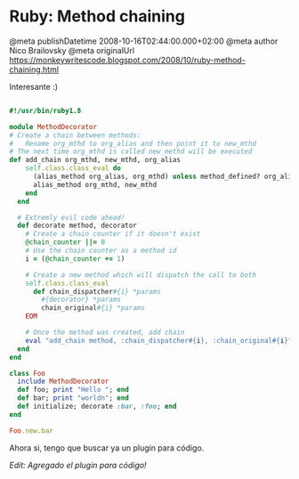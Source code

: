 # Ruby: Method chaining

@meta publishDatetime 2008-10-16T02:44:00.000+02:00
@meta author Nico Brailovsky
@meta originalUrl https://monkeywritescode.blogspot.com/2008/10/ruby-method-chaining.html

Interesante :)

```ruby

#!/usr/bin/ruby1.8

module MethodDecorator
# Create a chain between methods:
#   Rename org_mthd to org_alias and then point it to new_mthd
# The next time org_mthd is called new_methd will be executed
def add_chain org_mthd, new_mthd, org_alias
    self.class.class_eval do
      (alias_method org_alias, org_mthd) unless method_defined? org_alias
      alias_method org_mthd, new_mthd
    end
  end

  # Extremly evil code ahead!
  def decorate method, decorator
    # Create a chain counter if it doesn't exist
    @chain_counter ||= 0
    # Use the chain counter as a method id
    i = (@chain_counter += 1)

    # Create a new method which will dispatch the call to both                                                                                                    # the original and the decorator method
    self.class.class_eval
      def chain_dispatcher#{i} *params
        #{decorator} *params
        chain_original#{i} *params                                                                                                                                  end
    EOM

    # Once the method was created, add chain
    eval "add_chain method, :chain_dispatcher#{i}, :chain_original#{i}"
  end
end

class Foo
  include MethodDecorator
  def foo; print "Hello "; end
  def bar; print "worldn"; end
  def initialize; decorate :bar, :foo; end
end

Foo.new.bar

```

Ahora si, tengo que buscar ya un plugin para código.

*Edit: Agregado el plugin para código!*

